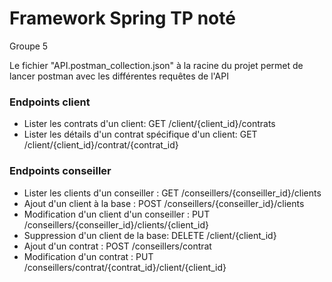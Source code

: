 # Framework Spring TP noté

Groupe 5

Le fichier "API.postman_collection.json" à la racine du projet permet de lancer postman avec les différentes requêtes de l'API

### Endpoints client

- Lister les contrats d'un client: GET /client/{client_id}/contrats
- Lister les détails d'un contrat spécifique d'un client: GET /client/{client_id}/contrat/{contrat_id}

### Endpoints conseiller

- Lister les clients d'un conseiller : GET /conseillers/{conseiller_id}/clients
- Ajout d'un client à la base : POST /conseillers/{conseiller_id}/clients
- Modification d'un client d'un conseiller : PUT /conseillers/{conseiller_id}/clients/{client_id}
- Suppression d'un client de la base: DELETE /client/{client_id}
- Ajout d'un contrat : POST /conseillers/contrat
- Modification d'un contrat : PUT /conseillers/contrat/{contrat_id}/client/{client_id}
